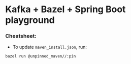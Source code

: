 # Kafka + Bazel + Spring Boot playground




### Cheatsheet:

- To update `maven_install.json`, run:
```
bazel run @unpinned_maven//:pin
```